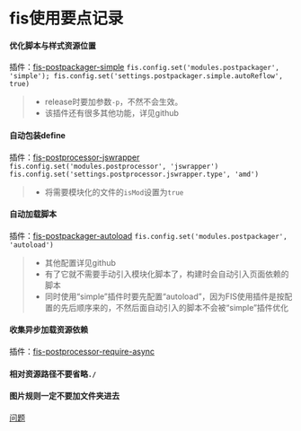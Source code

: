 # fis使用要点记录   

#### 优化脚本与样式资源位置
插件：[fis-postpackager-simple](https://github.com/hefangshi/fis-postpackager-simple)
`fis.config.set('modules.postpackager', 'simple');
fis.config.set('settings.postpackager.simple.autoReflow', true)`
>- release时要加参数`-p`，不然不会生效。
>- 该插件还有很多其他功能，详见github

#### 自动包装define
插件：[fis-postprocessor-jswrapper](https://github.com/fex-team/fis-postprocessor-jswrapper)
`fis.config.set('modules.postprocessor', 'jswrapper')`
`fis.config.set('settings.postprocessor.jswrapper.type', 'amd')`
>- 将需要模块化的文件的`isMod`设置为`true`

#### 自动加载脚本
插件：[fis-postpackager-autoload](https://github.com/hefangshi/fis-postpackager-autoload)
`fis.config.set('modules.postpackager', 'autoload')`
>- 其他配置详见github
>- 有了它就不需要手动引入模块化脚本了，构建时会自动引入页面依赖的脚本
>- 同时使用“simple”插件时要先配置“autoload”，因为FIS使用插件是按配置的先后顺序来的，不然后面自动引入的脚本不会被“simple”插件优化

#### 收集异步加载资源依赖
插件：[fis-postprocessor-require-async](https://github.com/xiangshouding/fis-postprocessor-require-async)

#### 相对资源路径不要省略`./`

#### 图片规则一定不要加文件夹进去
[问题](https://github.com/fex-team/fis/issues/623#issuecomment-124124805)



